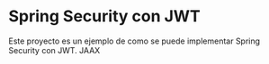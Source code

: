 Spring Security con JWT
=======================
Este proyecto es un ejemplo de como se puede implementar Spring Security con JWT.
JAAX